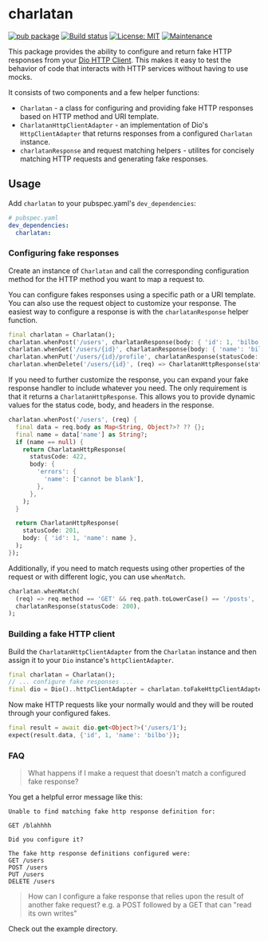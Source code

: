 # charlatan

[![pub package](https://img.shields.io/pub/v/charlatan.svg)](https://pub.dev/packages/charlatan)
[![Build status](https://github.com/Betterment/charlatan/actions/workflows/ci.yml/badge.svg?branch=main)](https://github.com/Betterment/charlatan/actions/workflows/ci.yml?query=branch%3Amain)
[![License: MIT](https://img.shields.io/badge/License-MIT-yellow.svg)](https://opensource.org/licenses/MIT)
[![Maintenance](https://img.shields.io/badge/Maintained%3F-yes-green.svg)](https://GitHub.com/Betterment/charlatan/pulse)

This package provides the ability to configure and return fake HTTP
responses from your [Dio HTTP Client](https://pub.dev/packages/dio).
This makes it easy to test the behavior of code that interacts with
HTTP services without having to use mocks.

It consists of two components and a few helper functions:

- `Charlatan` - a class for configuring and providing fake HTTP responses
  based on HTTP method and URI template.
- `CharlatanHttpClientAdapter` - an implementation of Dio's
  `HttpClientAdapter` that returns responses from a configured
  `Charlatan` instance.
- `charlatanResponse` and request matching helpers - utilites for concisely
  matching HTTP requests and generating fake responses.

## Usage

Add `charlatan` to your pubspec.yaml's `dev_dependencies`:

```yaml
# pubspec.yaml
dev_dependencies:
  charlatan:
```

### Configuring fake responses

Create an instance of `Charlatan` and call the corresponding
configuration method for the HTTP method you want to map a request to.

You can configure fakes responses using a specific path or a URI
template. You can also use the request object to customize your
response. The easiest way to configure a response is with the
`charlatanResponse` helper function.

```dart
final charlatan = Charlatan();
charlatan.whenPost('/users', charlatanResponse(body: { 'id': 1, 'bilbo' }));
charlatan.whenGet('/users/{id}', charlatanResponse(body: { 'name': 'bilbo' }));
charlatan.whenPut('/users/{id}/profile', charlatanResponse(statusCode: 204));
charlatan.whenDelete('/users/{id}', (req) => CharlatanHttpResponse(statusCode: 204, body: { 'uri': req.path }));
```

If you need to further customize the response, you can expand
your fake response handler to include whatever you need. The
only requirement is that it returns a `CharlatanHttpResponse`.
This allows you to provide dynamic values for the status code,
body, and headers in the response.

```dart
charlatan.whenPost('/users', (req) {
  final data = req.body as Map<String, Object?>? ?? {};
  final name = data['name'] as String?;
  if (name == null) {
    return CharlatanHttpResponse(
      statusCode: 422,
      body: {
        'errors': {
          'name': ['cannot be blank'],
        },
      },
    );
  }

  return CharlatanHttpResponse(
    statusCode: 201,
    body: { 'id': 1, 'name': name },
  );
});
```

Additionally, if you need to match requests using other properties of the
request or with different logic, you can use `whenMatch`.

```dart
charlatan.whenMatch(
  (req) => req.method == 'GET' && req.path.toLowerCase() == '/posts',
  charlatanResponse(statusCode: 200),
);
```

### Building a fake HTTP client

Build the `CharlatanHttpClientAdapter` from the `Charlatan` instance and then
assign it to your `Dio` instance's `httpClientAdapter`.

```dart
final charlatan = Charlatan();
// ... configure fake responses ...
final dio = Dio()..httpClientAdapter = charlatan.toFakeHttpClientAdapter();
```

Now make HTTP requests like your normally would and they will be routed
through your configured fakes.

```dart
final result = await dio.get<Object?>('/users/1');
expect(result.data, {'id', 1, 'name': 'bilbo'});
```

### FAQ

> What happens if I make a request that doesn't match a configured fake
> response?

You get a helpful error message like this:

```
Unable to find matching fake http response definition for:

GET /blahhhh

Did you configure it?

The fake http response definitions configured were:
GET /users
POST /users
PUT /users
DELETE /users
```

> How can I configure a fake response that relies upon the result of
> another fake request? e.g. a POST followed by a GET that can "read its
> own writes"

Check out the example directory.
